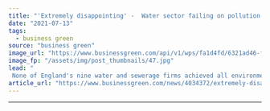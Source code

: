```yaml
---
title: "'Extremely disappointing' -  Water sector failing on pollution goals, Environment Agency warns"
date: "2021-07-13"
tags: 
  - business green
source: "business green"
image_url: "https://www.businessgreen.com/api/v1/wps/fa1d4fd/6321ad46-f4c2-43e1-8ebe-4961a0411c92/3/iStock-1325293622-sewerage-water-uk-treatment-185x114.jpg"
image_fp: "/assets/img/post_thumbnails/47.jpg"
lead: "
 None of England's nine water and sewerage firms achieved all environmental expectations between 2015 and 2020, watchdog reveals ..."
article_url: "https://www.businessgreen.com/news/4034372/extremely-disappointing-water-sector-failing-pollution-goals-environment-agency-warns"
---
```


---
